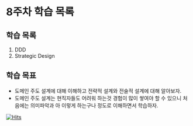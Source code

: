 # 8주차 학습 목록

## 학습 목록
1. DDD
2. Strategic Design


## 학습 목표
- 도메인 주도 설계에 대해 이해하고 전략적 설계와 전술적 설계에 대해 알아보자.
- 도메인 주도 설계는 현직자들도 어려워 하는것 경험이 많이 쌓여야 할 수 있으니 처음에는 의미파악과 아 이렇게 하는구나 정도로 이해하면서 학습하자.



[![Hits](https://hits.sh/p-ej.gitbook.io/devroad-backend/megatera-backend/introduction.svg)](https://hits.sh/p-ej.gitbook.io/devroad-backend/megatera-backend/introduction/)